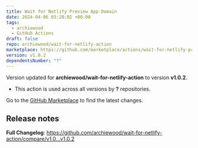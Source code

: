 ```yaml
---
title: Wait for Netlify Preview App Domain
date: 2024-04-06 03:28:02 +00:00
tags:
  - archiewood
  - GitHub Actions
draft: false
repo: archiewood/wait-for-netlify-action
marketplace: https://github.com/marketplace/actions/wait-for-netlify-preview-app-domain
version: v1.0.2
dependentsNumber: "?"
---
```



Version updated for **archiewood/wait-for-netlify-action** to version **v1.0.2**.
- This action is used across all versions by **?** repositories.

Go to the [GitHub Marketplace](https://github.com/marketplace/actions/wait-for-netlify-preview-app-domain) to find the latest changes.

## Release notes

**Full Changelog**: https://github.com/archiewood/wait-for-netlify-action/compare/v1.0...v1.0.2
